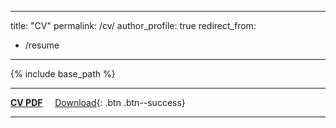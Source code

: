 
---
title: "CV"
permalink: /cv/
author_profile: true
redirect_from:
  - /resume
---

{% include base_path %}

--------------------

__[CV PDF](https://www.dropbox.com/s/srilfzrlutwzrn0/resume_all_1.pdf?dl=0)__ &nbsp; &nbsp;
[<i class="fa fa-fw fa-download"></i> Download](https://www.dropbox.com/s/srilfzrlutwzrn0/resume_all_1.pdf?dl=1){: .btn .btn--success}

--------------------
